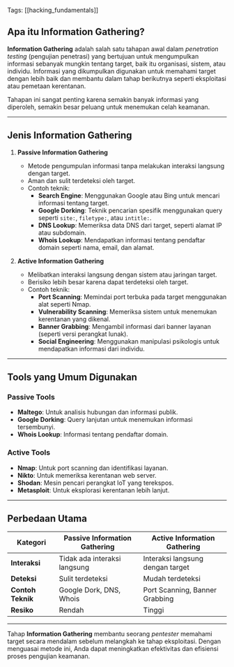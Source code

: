Tags: [[hacking_fundamentals]]

## Apa itu Information Gathering?

**Information Gathering** adalah salah satu tahapan awal dalam _penetration testing_ (pengujian penetrasi) yang bertujuan untuk mengumpulkan informasi sebanyak mungkin tentang target, baik itu organisasi, sistem, atau individu. Informasi yang dikumpulkan digunakan untuk memahami target dengan lebih baik dan membantu dalam tahap berikutnya seperti eksploitasi atau pemetaan kerentanan.

Tahapan ini sangat penting karena semakin banyak informasi yang diperoleh, semakin besar peluang untuk menemukan celah keamanan.

---

## Jenis Information Gathering

1. **Passive Information Gathering**
    
    - Metode pengumpulan informasi tanpa melakukan interaksi langsung dengan target.
    - Aman dan sulit terdeteksi oleh target.
    - Contoh teknik:
        - **Search Engine**: Menggunakan Google atau Bing untuk mencari informasi tentang target.
        - **Google Dorking**: Teknik pencarian spesifik menggunakan query seperti `site:`, `filetype:`, atau `intitle:`.
        - **DNS Lookup**: Memeriksa data DNS dari target, seperti alamat IP atau subdomain.
        - **Whois Lookup**: Mendapatkan informasi tentang pendaftar domain seperti nama, email, dan alamat.
2. **Active Information Gathering**
    
    - Melibatkan interaksi langsung dengan sistem atau jaringan target.
    - Berisiko lebih besar karena dapat terdeteksi oleh target.
    - Contoh teknik:
        - **Port Scanning**: Memindai port terbuka pada target menggunakan alat seperti Nmap.
        - **Vulnerability Scanning**: Memeriksa sistem untuk menemukan kerentanan yang dikenal.
        - **Banner Grabbing**: Mengambil informasi dari banner layanan (seperti versi perangkat lunak).
        - **Social Engineering**: Menggunakan manipulasi psikologis untuk mendapatkan informasi dari individu.

---

## Tools yang Umum Digunakan

### Passive Tools

- **Maltego**: Untuk analisis hubungan dan informasi publik.
- **Google Dorking**: Query lanjutan untuk menemukan informasi tersembunyi.
- **Whois Lookup**: Informasi tentang pendaftar domain.

### Active Tools

- **Nmap**: Untuk port scanning dan identifikasi layanan.
- **Nikto**: Untuk memeriksa kerentanan web server.
- **Shodan**: Mesin pencari perangkat IoT yang terekspos.
- **Metasploit**: Untuk eksplorasi kerentanan lebih lanjut.

---

## Perbedaan Utama

| **Kategori**      | **Passive Information Gathering** | **Active Information Gathering** |
| ----------------- | --------------------------------- | -------------------------------- |
| **Interaksi**     | Tidak ada interaksi langsung      | Interaksi langsung dengan target |
| **Deteksi**       | Sulit terdeteksi                  | Mudah terdeteksi                 |
| **Contoh Teknik** | Google Dork, DNS, Whois           | Port Scanning, Banner Grabbing   |
| **Resiko**        | Rendah                            | Tinggi                           |

---

Tahap **Information Gathering** membantu seorang _pentester_ memahami target secara mendalam sebelum melangkah ke tahap eksploitasi. Dengan menguasai metode ini, Anda dapat meningkatkan efektivitas dan efisiensi proses pengujian keamanan.